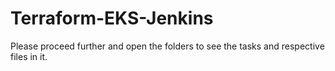 # Terraform-EKS-Jenkins

Please proceed further and open the folders to see the tasks and respective files in it. 
